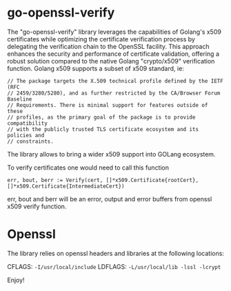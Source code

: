 # go-openssl-verify

The "go-openssl-verify" library leverages the capabilities of Golang's x509 certificates while optimizing the certificate verification process by delegating the verification chain to the OpenSSL facility. This approach enhances the security and performance of certificate validation, offering a robust solution compared to the native Golang "crypto/x509" verification function.
Golang x509 supports a subset of x509 standard, ie:

```
// The package targets the X.509 technical profile defined by the IETF (RFC
// 2459/3280/5280), and as further restricted by the CA/Browser Forum Baseline
// Requirements. There is minimal support for features outside of these
// profiles, as the primary goal of the package is to provide compatibility
// with the publicly trusted TLS certificate ecosystem and its policies and
// constraints.
```

The library allows to bring a wider x509 support into GOLang ecosystem. 

To verify certificates one would need to call this function

```
err, bout, berr := Verify(cert, []*x509.Certificate{rootCert}, []*x509.Certificate{IntermediateCert})
```

err, bout and berr will be an error, output and error buffers from openssl x509 verify function.

# Openssl

The library relies on openssl headers and libraries at the following locations:

CFLAGS: `-I/usr/local/include`
LDFLAGS: `-L/usr/local/lib -lssl -lcrypt`

Enjoy!
